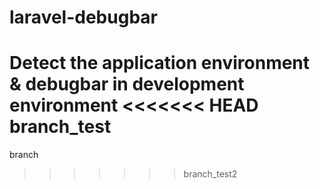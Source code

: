# laravel-debugbar
Detect the application environment &amp; debugbar in development environment
<<<<<<< HEAD
branch_test
=======
branch
>>>>>>> branch_test2
